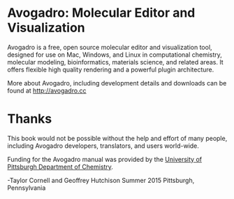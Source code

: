 # Avogadro: Molecular Editor and Visualization

Avogadro is a free, open source molecular editor and visualization
tool, designed for use on Mac, Windows, and Linux in computational
chemistry, molecular modeling, bioinformatics, materials science, and
related areas. It offers flexible high quality rendering and a
powerful plugin architecture.

More about Avogadro, including development details and downloads can
be found at <http://avogadro.cc>

# Thanks

This book would not be possible without the help and effort of many people, including Avogadro developers, translators, and users world-wide.

Funding for the Avogadro manual was provided by the [University of Pittsburgh Department of Chemistry](http://www.chem.pitt.edu/).

-Taylor Cornell and Geoffrey Hutchison
Summer 2015
Pittsburgh, Pennsylvania
